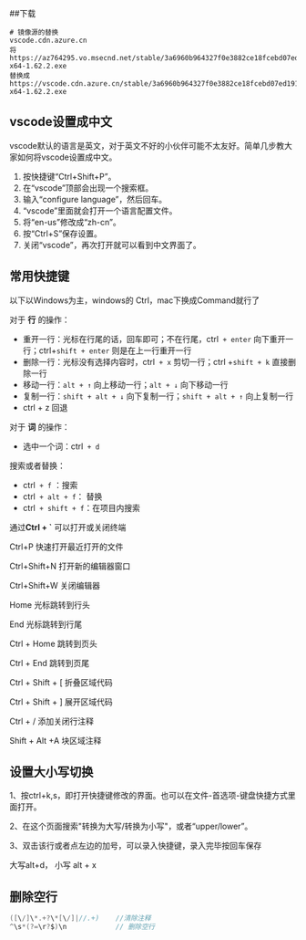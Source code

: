 ##下载
~~~shell
# 镜像源的替换
vscode.cdn.azure.cn
将
https://az764295.vo.msecnd.net/stable/3a6960b964327f0e3882ce18fcebd07ed191b316/VSCodeUserSetup-x64-1.62.2.exe
替换成
https://vscode.cdn.azure.cn/stable/3a6960b964327f0e3882ce18fcebd07ed191b316/VSCodeUserSetup-x64-1.62.2.exe
~~~

## vscode设置成中文

vscode默认的语言是英文，对于英文不好的小伙伴可能不太友好。简单几步教大家如何将vscode设置成中文。

1. 按快捷键“Ctrl+Shift+P”。
2. 在“vscode”顶部会出现一个搜索框。
3. 输入“configure language”，然后回车。
4. “vscode”里面就会打开一个语言配置文件。
5. 将“en-us”修改成“zh-cn”。
6. 按“Ctrl+S”保存设置。
7. 关闭“vscode”，再次打开就可以看到中文界面了。

## 常用快捷键

以下以Windows为主，windows的 Ctrl，mac下换成Command就行了

对于 **行** 的操作：

- 重开一行：光标在行尾的话，回车即可；不在行尾，ctrl` + enter` 向下重开一行；ctrl+`shift + enter` 则是在上一行重开一行
- 删除一行：光标没有选择内容时，ctrl` + x` 剪切一行；ctrl +`shift + k` 直接删除一行
- 移动一行：`alt + ↑` 向上移动一行；`alt + ↓` 向下移动一行
- 复制一行：`shift + alt + ↓` 向下复制一行；`shift + alt + ↑` 向上复制一行
- ctrl + z 回退

对于 **词** 的操作：

- 选中一个词：ctrl` + d`

搜索或者替换：

- ctrl` + f` ：搜索
- ctrl` + alt + f`： 替换
- ctrl` + shift + f`：在项目内搜索

通过**Ctrl + `** 可以打开或关闭终端

Ctrl+P 快速打开最近打开的文件

Ctrl+Shift+N 打开新的编辑器窗口

Ctrl+Shift+W 关闭编辑器

Home 光标跳转到行头

End 光标跳转到行尾

Ctrl + Home 跳转到页头

Ctrl + End 跳转到页尾

Ctrl + Shift + [ 折叠区域代码

Ctrl + Shift + ] 展开区域代码

Ctrl + / 添加关闭行注释

Shift + Alt +A 块区域注释

## 设置大小写切换

1、按ctrl+k,s，即打开快捷键修改的界面。也可以在文件-首选项-键盘快捷方式里面打开。

2、在这个页面搜索"转换为大写/转换为小写"，或者“upper/lower”。

3、双击该行或者点左边的加号，可以录入快捷键，录入完毕按回车保存

大写alt+d， 小写 alt + x

## 删除空行

~~~java
([\/]\*.+?\*[\/]|//.+)    //清除注释
^\s*(?=\r?$)\n            // 删除空行
~~~

